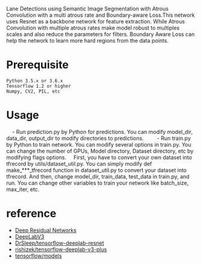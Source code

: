 Lane Detections using Semantic Image Segmentation with Atrous Convolution with a multi atrous rate and Boundary-aware Loss.This network uses Resnet as a backbone network for feature extraction. While Atrous Convolution with multiple atrous rates make model robust to multiples scales and also reduce the parameters for filters. Boundary Aware Loss can help the network to learn more hard regions from the data points.

# Prerequisite

    Python 3.5.x or 3.6.x
    Tensorflow 1.2 or higher
    Numpy, CV2, PIL, etc

# Usage 
    - Run prediction.py by Python for predictions. You can modify model_dir, data_dir, output_dir to modify directories to predictions.
    
    - Run train.py by Python to train network. You can modify several options in train.py. You can change the number of GPUs, Model directory, Dataset directory, etc by modifying flags options. 
    First, you have to convert your own dataset into tfrecord by utils/dataset_util.py. You can simply modify def make_***_tfrecord function in dataset_util.py to convert your dataset into tfrecord. And then, change model_dir, train_data, test_data in train.py, and run. You can change other variables to train your network like batch_size, max_iter, etc.


# reference
-  [Deep Residual Networks](https://github.com/KaimingHe/deep-residual-networks)
-  [DeepLabV3](https://arxiv.org/pdf/1706.05587.pdf)
-  [DrSleep/tensorflow-deeplab-resnet ](https://github.com/DrSleep/tensorflow-deeplab-resnet)
-  [rishizek/tensorflow-deeplab-v3-plus  ](https://github.com/rishizek/tensorflow-deeplab-v3-plus)
-  [tensorflow/models](https://github.com/tensorflow/models/tree/master/official)

